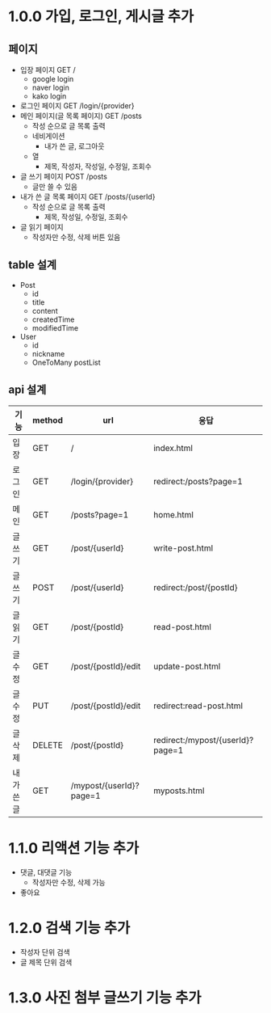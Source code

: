 # 1.0.0 가입, 로그인, 게시글 추가

## 페이지
- 입장 페이지 GET /
  - google login
  - naver login
  - kako login
- 로그인 페이지 GET /login/{provider}  
- 메인 페이지(글 목록 페이지)  GET /posts 
  - 작성 순으로 글 목록 출력
  - 네비게이션
    - 내가 쓴 글, 로그아웃 
  - 열
    - 제목, 작성자, 작성일, 수정일, 조회수
- 글 쓰기 페이지 POST /posts
  - 글만 쓸 수 있음
- 내가 쓴 글 목록 페이지 GET /posts/{userId}
  - 작성 순으로 글 목록 출력
    - 제목, 작성일, 수정일, 조회수
- 글 읽기 페이지
  - 작성자만 수정, 삭제 버튼 있음


## table 설계
- Post
  - id
  - title
  - content
  - createdTime
  - modifiedTime
- User
  - id
  - nickname
  - OneToMany postList

## api 설계

|기능|method|url|응답|
|----|----|----|----|
|입장|GET|/|index.html|
|로그인|GET|/login/{provider}|redirect:/posts?page=1|
|메인|GET|/posts?page=1|home.html|
|글 쓰기|GET|/post/{userId}|write-post.html|
|글 쓰기|POST|/post/{userId}|redirect:/post/{postId}|
|글 읽기|GET|/post/{postId}|read-post.html|
|글 수정|GET|/post/{postId}/edit|update-post.html|
|글 수정|PUT|/post/{postId}/edit|redirect:read-post.html|
|글 삭제|DELETE|/post/{postId}|redirect:/mypost/{userId}?page=1|
|내가 쓴 글|GET|/mypost/{userId}?page=1|myposts.html|


# 1.1.0 리액션 기능 추가
- 댓글, 대댓글 기능
  - 작성자만 수정, 삭제 가능
- 좋아요


# 1.2.0 검색 기능 추가
- 작성자 단위 검색
- 글 제목 단위 검색

# 1.3.0 사진 첨부 글쓰기 기능 추가
